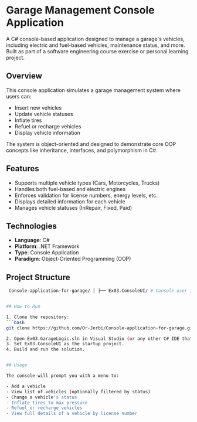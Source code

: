 # Garage Management Console Application

A C# console-based application designed to manage a garage's vehicles, including electric and fuel-based vehicles, maintenance status, and more. Built as part of a software engineering course exercise or personal learning project.

## Overview

This console application simulates a garage management system where users can:
- Insert new vehicles
- Update vehicle statuses
- Inflate tires
- Refuel or recharge vehicles
- Display vehicle information

The system is object-oriented and designed to demonstrate core OOP concepts like inheritance, interfaces, and polymorphism in C#.

## Features

- Supports multiple vehicle types (Cars, Motorcycles, Trucks)
- Handles both fuel-based and electric engines
- Enforces validation for license numbers, energy levels, etc.
- Displays detailed information for each vehicle
- Manages vehicle statuses (InRepair, Fixed, Paid)

## Technologies

- **Language**: C#
- **Platform**: .NET Framework
- **Type**: Console Application
- **Paradigm**: Object-Oriented Programming (OOP)

## Project Structure
   ```bash
    Console-application-for-garage/ │ ├── Ex03.ConsoleUI/ # Console user interface ├── Ex03.GarageLogic/ # Core business logic and domain models ├── Ex03.GarageLogic.sln # Solution file └── README.md # Project documentation


## How to Run

1. Clone the repository:
   ```bash
   git clone https://github.com/Or-Jerbi/Console-application-for-garage.git
   
2. Open Ex03.GarageLogic.sln in Visual Studio (or any other C# IDE that supports .NET Framework projects).
3. Set Ex03.ConsoleUI as the startup project.
4. Build and run the solution.


## Usage

The console will prompt you with a menu to:

- Add a vehicle
- View list of vehicles (optionally filtered by status)
- Change a vehicle's status
- Inflate tires to max pressure
- Refuel or recharge vehicles
- View full details of a vehicle by license number
